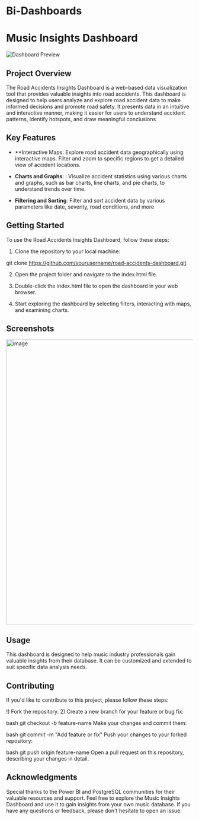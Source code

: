 # Bi-Dashboards



# Music Insights Dashboard

![Dashboard Preview](<img width="767" alt="image" src="https://github.com/Ayush225/Bi-Dashboards/assets/66459226/b6149f43-d6e4-401c-8bd6-30b8783d7d2d">
)

## Project Overview

The Road Accidents Insights Dashboard is a web-based data visualization tool that provides valuable insights into road accidents. This dashboard is designed to help users analyze and explore road accident data to make informed decisions and promote road safety. It presents data in an intuitive and interactive manner, making it easier for users to understand accident patterns, identify hotspots, and draw meaningful conclusions

## Key Features

- **Interactive Maps: Explore road accident data geographically using interactive maps. Filter and zoom to specific regions to get a detailed view of accident locations.

- **Charts and Graphs**: : Visualize accident statistics using various charts and graphs, such as bar charts, line charts, and pie charts, to understand trends over time.

- **Filtering and Sorting**: Filter and sort accident data by various parameters like date, severity, road conditions, and more
## Getting Started

To use the Road Accidents Insights Dashboard, follow these steps:

1) Clone the repository to your local machine:

git clone https://github.com/yourusername/road-accidents-dashboard.git

2) Open the project folder and navigate to the index.html file.

3) Double-click the index.html file to open the dashboard in your web browser.

4) Start exploring the dashboard by selecting filters, interacting with maps, and examining charts.


## Screenshots

<img width="767" alt="image" src="https://github.com/Ayush225/Bi-Dashboards/assets/66459226/60909400-8c68-4b82-9b6e-63ed20c0f778">

## Usage
This dashboard is designed to help music industry professionals gain valuable insights from their database. It can be customized and extended to suit specific data analysis needs.

## Contributing
If you'd like to contribute to this project, please follow these steps:

!) Fork the repository.
2) Create a new branch for your feature or bug fix:

bash
git checkout -b feature-name
Make your changes and commit them:

bash
git commit -m "Add feature or fix"
Push your changes to your forked repository:

bash
git push origin feature-name
Open a pull request on this repository, describing your changes in detail.


## Acknowledgments
Special thanks to the Power BI and PostgreSQL communities for their valuable resources and support.
Feel free to explore the Music Insights Dashboard and use it to gain insights from your own music database. If you have any questions or feedback, please don't hesitate to open an issue.